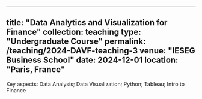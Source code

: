
---
title: "Data Analytics and Visualization for Finance"
collection: teaching
type: "Undergraduate Course"
permalink: /teaching/2024-DAVF-teaching-3
venue: "IESEG Business School"
date: 2024-12-01
location: "Paris, France"
---

Key aspects: Data Analysis; Data Visualization; Python; Tableau; Intro to Finance
